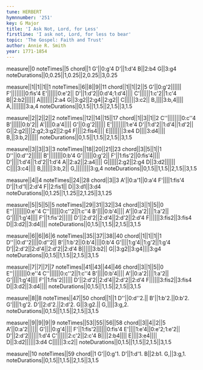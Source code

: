 ```yaml
---
tune: HERBERT
hymnnumber: '251'
key: G Major
title: 'I Ask Not, Lord, for Less'
firstline: 'I ask not, Lord, for less to bear'
topic: 'The Gospel: Faith and Trust'
author: Annie R. Smith
year: 1771-1854
---
```

measure||0
noteTimes||5
chord||1
G'||0:g'4
D'||1:d'4
B||2:b4
G||3:g4
noteDurations||0,0.25||1,0.25||2,0.25||3,0.25

measure||1||1||1||1
noteTimes||6||8||9||11
chord||1||1||2||5
G'||0:g'2||||||
F'||||||||0:fis'4
E'||||||0:e'2||
D'||1:d'2||0:d'4;1:d'4||||
C'||||||1:c'2||1:c'4
B||2:b2||||||
A||||||||2:a4
G||3:g2||2:g4||2:g2||
C||||||3:c2||
B,||||3:b,4||||
A,||||||||3:a,4
noteDurations||0,1.5||1,1.5||2,1.5||3,1.5

measure||2||2||2||2
noteTimes||12||14||15||17
chord||1||3||1||2
C''||||||||0:c''4
B'||||||0:b'2||
A'||||0:a'4||||
G'||0:g'2||||||
E'||||||||1:e'4
D'||1:d'2||1:d'4||1:d'2||
G||2:g2||||2:g2;3:g2||2:g4
F||||2:fis4||||
E||||||||3:e4
D||||3:d4||||
B,||3:b,2||||||
noteDurations||0,1.5||1,1.5||2,1.5||3,1.5

measure||3||3||3||3
noteTimes||18||20||21||23
chord||3||5||1||1
D''||0:d''2||||||
B'||||||||0:b'4
G'||||||0:g'2||
F'||1:fis'2||0:fis'4||||
D'||||1:d'4||1:d'2||1:d'4
A||2:a2||2:a4||||
G||||||2:g2||2:g4
D||3:d2||||||
C||||3:c4||||
B,||||||3:b,2||
G,||||||||3:g,4
noteDurations||0,1.5||1,1.5||2,1.5||3,1.5

measure||4||4
noteTimes||24||28
chord||3||3
A'||0:a'1||0:a'4
F'||||1:fis'4
D'||1:d'1||2:d'4
F||2:fis1||
D||3:d1||3:d4
noteDurations||0,1.25||1,1.25||2,1.25||3,1.25

measure||5||5||5||5
noteTimes||29||31||32||34
chord||3||1||5||0
E''||||||||0:e''4
C''||||||0:c''2||1:c''4
B'||||0:b'4||||
A'||0:a'2||||1:a'2||
G'||||1:g'4||||
F'||1:fis'2||||||
D'||2:d'2||2:d'4||2:d'2||2:d'4
F||||||3:fis2||3:fis4
D||3:d2||3:d4||||
noteDurations||0,1.5||1,1.5||2,1.5||3,1.5

measure||6||6||6||6
noteTimes||35||37||38||40
chord||1||1||1||1
D''||0:d''2||||0:d''2||
B'||1:b'2||0:b'4||||0:b'4
G'||||1:g'4||1:g'2||1:g'4
D'||2:d'2||2:d'4||2:d'2||2:d'4
B||||||3:b2||
G||3:g2||3:g4||||3:g4
noteDurations||0,1.5||1,1.5||2,1.5||3,1.5

measure||7||7||7||7
noteTimes||41||43||44||46
chord||3||1||5||0
E''||||||||0:e''4
C''||||||0:c''2||1:c''4
B'||||0:b'4||||
A'||0:a'2||||1:a'2||
G'||||1:g'4||||
F'||1:fis'2||||||
D'||2:d'2||2:d'4||2:d'2||2:d'4
F||||||3:fis2||3:fis4
D||3:d2||3:d4||||
noteDurations||0,1.5||1,1.5||2,1.5||3,1.5

measure||8||8
noteTimes||47||50
chord||1||1
D''||0:d''2.||
B'||1:b'2.||0:b'2.
G'||||1:g'2.
D'||2:d'2.||2:d'2.
G||3:g2.||
G,||||3:g,2.
noteDurations||0,1.5||1,1.5||2,1.5||3,1.5

measure||9||9||9||9
noteTimes||53||55||56||58
chord||3||4||2||5
A'||0:a'2||||||
G'||||0:g'4||||
F'||1:fis'2||||||0:fis'4
E'||||1:e'4||0:e'2;1:e'2||
D'||2:d'2||||||1:d'4
C'||||||2:c'2||2:c'4
B||||2:b4||||
E||||3:e4||||
D||3:d2||||||3:d4
C||||||3:c2||
noteDurations||0,1.5||1,1.5||2,1.5||3,1.5

measure||10
noteTimes||59
chord||1
G'||0:g'1.
D'||1:d'1.
B||2:b1.
G,||3:g,1.
noteDurations||0,1.5||1,1.5||2,1.5||3,1.5


